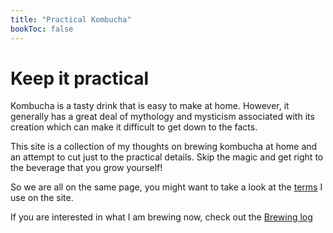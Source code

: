 ```yaml
---
title: "Practical Kombucha"
bookToc: false
---
```


# Keep it practical

Kombucha is a tasty drink that is easy to make at home. However, it generally has a great deal of mythology and mysticism associated with its creation which can make it difficult to get down to the facts.

This site is a collection of my thoughts on brewing kombucha at home and an attempt to cut just to the practical details. Skip the magic and get right to the beverage that you grow yourself!

So we are all on the same page, you might want to take a look at the [terms](/docs/opinions/terms) I use on the site.

If you are interested in what I am brewing now, check out the [Brewing log](/posts)